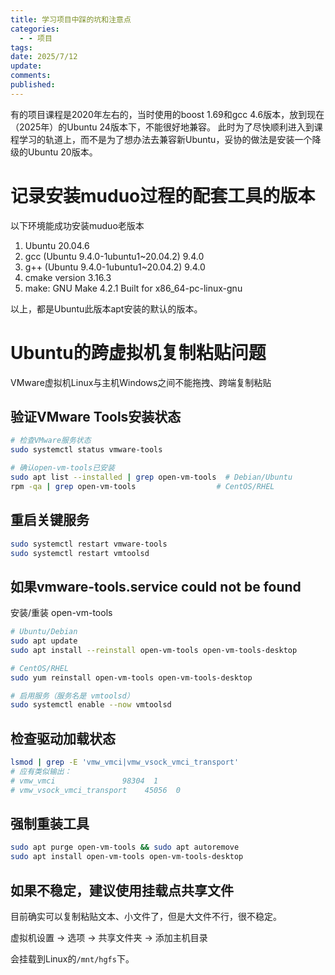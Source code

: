 ```yaml
---
title: 学习项目中踩的坑和注意点
categories:
  - - 项目
tags: 
date: 2025/7/12
update: 
comments: 
published:
---
```

有的项目课程是2020年左右的，当时使用的boost 1.69和gcc 4.6版本，放到现在（2025年）的Ubuntu 24版本下，不能很好地兼容。
此时为了尽快顺利进入到课程学习的轨道上，而不是为了想办法去兼容新Ubuntu，妥协的做法是安装一个降级的Ubuntu 20版本。
# 记录安装muduo过程的配套工具的版本
以下环境能成功安装muduo老版本
1. Ubuntu 20.04.6
2. gcc (Ubuntu 9.4.0-1ubuntu1~20.04.2) 9.4.0
3. g++ (Ubuntu 9.4.0-1ubuntu1~20.04.2) 9.4.0
4. cmake version 3.16.3
5. make: GNU Make 4.2.1 Built for x86_64-pc-linux-gnu

以上，都是Ubuntu此版本apt安装的默认的版本。
# Ubuntu的跨虚拟机复制粘贴问题
VMware虚拟机Linux与主机Windows之间不能拖拽、跨端复制粘贴
## 验证VMware Tools安装状态
```bash
# 检查VMware服务状态
sudo systemctl status vmware-tools

# 确认open-vm-tools已安装
sudo apt list --installed | grep open-vm-tools  # Debian/Ubuntu
rpm -qa | grep open-vm-tools                  # CentOS/RHEL
```
## 重启关键服务
```bash
sudo systemctl restart vmware-tools
sudo systemctl restart vmtoolsd
```
## 如果vmware-tools.service could not be found
安装/重装 open-vm-tools
```bash
# Ubuntu/Debian
sudo apt update
sudo apt install --reinstall open-vm-tools open-vm-tools-desktop

# CentOS/RHEL
sudo yum reinstall open-vm-tools open-vm-tools-desktop

# 启用服务（服务名是 vmtoolsd）
sudo systemctl enable --now vmtoolsd
```
## 检查驱动加载状态
```bash
lsmod | grep -E 'vmw_vmci|vmw_vsock_vmci_transport'
# 应有类似输出：
# vmw_vmci               98304  1
# vmw_vsock_vmci_transport    45056  0
```
## 强制重装工具
```bash
sudo apt purge open-vm-tools && sudo apt autoremove
sudo apt install open-vm-tools open-vm-tools-desktop
```
## 如果不稳定，建议使用挂载点共享文件
目前确实可以复制粘贴文本、小文件了，但是大文件不行，很不稳定。

虚拟机设置 → 选项 → 共享文件夹 → 添加主机目录

会挂载到Linux的`/mnt/hgfs`下。
